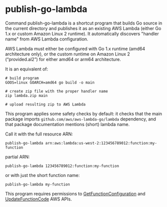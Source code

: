 # publish-go-lambda

Command publish-go-lambda is a shortcut program that builds Go source in the
current directory and publishes it as an existing AWS Lambda (either Go 1.x or
custom Amazon Linux 2 runtime). It automatically discovers "handler name" from
AWS Lambda configuration.

AWS Lambda must either be configured with Go 1.x runtime (amd64 architecture
only), or the custom runtime on Amazon Linux 2 (“provided.al2”) for either
amd64 or arm64 architecture.

It is an equivalent of:

    # build program
    GOOS=linux GOARCH=amd64 go build -o main

    # create zip file with the proper handler name
    zip lambda.zip main

    # upload resulting zip to AWS Lambda

This program applies some safety checks by default: it checks that the main
package imports `github.com/aws/aws-lambda-go/lambda` dependency, and that
package documentation mentions (short) lambda name.

Call it with the full resource ARN:

    publish-go-lambda arn:aws:lambda:us-west-2:123456789012:function:my-function

partial ARN:

    publish-go-lambda 123456789012:function:my-function

or with just the short function name:

    publish-go-lambda my-function

This program requires permissions to [GetFunctionConfiguration] and
[UpdateFunctionCode] AWS APIs.

[GetFunctionConfiguration]: https://docs.aws.amazon.com/lambda/latest/dg/API_GetFunctionConfiguration.html
[UpdateFunctionCode]: https://docs.aws.amazon.com/lambda/latest/dg/API_UpdateFunctionCode.html
